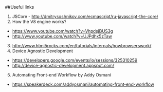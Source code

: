 ##Useful links

1. JSCore - http://dmitrysoshnikov.com/ecmascript/ru-javascript-the-core/
2. How the V8 engine works?
  *  https://www.youtube.com/watch?v=VhpdsjBUS3g
  *  http://www.youtube.com/watch?v=UJPdhx5zTaw
3. http://www.html5rocks.com/en/tutorials/internals/howbrowserswork/
4. Device Agnostic Development
  *  https://developers.google.com/events/io/sessions/325310259
  *  http://device-agnostic-development.appspot.com/
5. Automating Front-end Workflow by Addy Osmani
  *  https://speakerdeck.com/addyosmani/automating-front-end-workflow
  